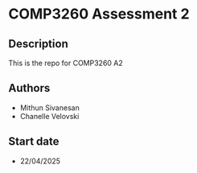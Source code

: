 # COMP3260 Assessment 2

## Description

This is the repo for COMP3260 A2

## Authors
- Mithun Sivanesan
- Chanelle Velovski

## Start date 
- 22/04/2025
